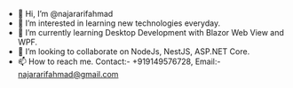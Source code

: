 - 👋 Hi, I’m @najararifahmad
- 👀 I’m interested in learning new technologies everyday.
- 🌱 I’m currently learning Desktop Development with Blazor Web View and WPF.
- 💞️ I’m looking to collaborate on NodeJs, NestJS, ASP.NET Core.
- 📫 How to reach me. Contact:- +919149576728, Email:- najararifahmad@gmail.com

<!---
najararifahmad/najararifahmad is a ✨ special ✨ repository because its `README.md` (this file) appears on your GitHub profile.
You can click the Preview link to take a look at your changes.
--->
